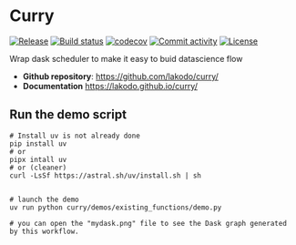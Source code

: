 # Curry

[![Release](https://img.shields.io/github/v/release/lakodo/curry)](https://img.shields.io/github/v/release/lakodo/curry)
[![Build status](https://img.shields.io/github/actions/workflow/status/lakodo/curry/main.yml?branch=main)](https://github.com/lakodo/curry/actions/workflows/main.yml?query=branch%3Amain)
[![codecov](https://codecov.io/gh/lakodo/curry/branch/main/graph/badge.svg)](https://codecov.io/gh/lakodo/curry)
[![Commit activity](https://img.shields.io/github/commit-activity/m/lakodo/curry)](https://img.shields.io/github/commit-activity/m/lakodo/curry)
[![License](https://img.shields.io/github/license/lakodo/curry)](https://img.shields.io/github/license/lakodo/curry)

Wrap dask scheduler to make it easy to buid datascience flow

- **Github repository**: <https://github.com/lakodo/curry/>
- **Documentation** <https://lakodo.github.io/curry/>

## Run the demo script

```shell
# Install uv is not already done
pip install uv
# or 
pipx intall uv
# or (cleaner)
curl -LsSf https://astral.sh/uv/install.sh | sh


# launch the demo 
uv run python curry/demos/existing_functions/demo.py

# you can open the "mydask.png" file to see the Dask graph generated by this workflow.
```
